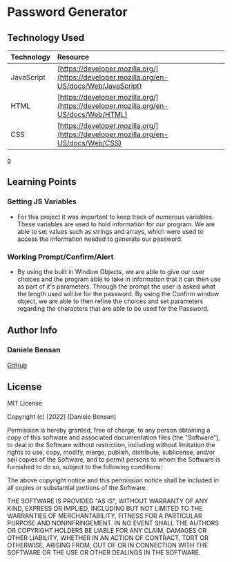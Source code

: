 # Password Generator

## Technology Used 

|Technology | Resource |
|-----|:-----------|  
| JavaScript | [https://developer.mozilla.org/](https://developer.mozilla.org/en-US/docs/Web/JavaScript) |
| HTML |[https://developer.mozilla.org/](https://developer.mozilla.org/en-US/docs/Web/HTML)|
|CSS | [https://developer.mozilla.org/](https://developer.mozilla.org/en-US/docs/Web/CSS)|
g
## Learning Points
### Setting JS Variables
- For this project it was important to keep track of numerous variables. These variables are used to hold information for our program. We are able to set values such as strings and arrays, which were used to access the information needed to generate our password.

### Working Prompt/Confirm/Alert
- By using the built in Window Objects, we are able to give our user choices and the program able to take in information that it can then use as part of it's parameters. Through the prompt the user is asked what the length used will be for the password. By using the Confirm window object, we are able to then refine the choices and set parameters regarding the characters that are able to be used for the Password. 


## Author Info

### Daniele Bensan

[GitHub](https://github.com/DBBENSAN)

## License


MIT License

Copyright (c) [2022] [Daniele Bensan]

Permission is hereby granted, free of charge, to any person obtaining a copy
of this software and associated documentation files (the "Software"), to deal
in the Software without restriction, including without limitation the rights
to use, copy, modify, merge, publish, distribute, sublicense, and/or sell
copies of the Software, and to permit persons to whom the Software is
furnished to do so, subject to the following conditions:

The above copyright notice and this permission notice shall be included in all
copies or substantial portions of the Software.

THE SOFTWARE IS PROVIDED "AS IS", WITHOUT WARRANTY OF ANY KIND, EXPRESS OR
IMPLIED, INCLUDING BUT NOT LIMITED TO THE WARRANTIES OF MERCHANTABILITY,
FITNESS FOR A PARTICULAR PURPOSE AND NONINFRINGEMENT. IN NO EVENT SHALL THE
AUTHORS OR COPYRIGHT HOLDERS BE LIABLE FOR ANY CLAIM, DAMAGES OR OTHER
LIABILITY, WHETHER IN AN ACTION OF CONTRACT, TORT OR OTHERWISE, ARISING FROM,
OUT OF OR IN CONNECTION WITH THE SOFTWARE OR THE USE OR OTHER DEALINGS IN THE
SOFTWARE.
